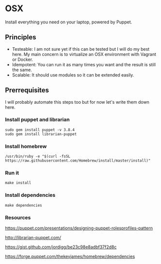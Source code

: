# OSX

Install everything you need on your laptop, powered by Puppet.

## Principles

- Testeable: I am not sure yet if this can be tested but I will do my best here. My main concern is to virtualize an OSX environment with Vagrant or Docker.
- Idempotent: You can run it as many times you want and the result is still the same.
- Scalable: It should use modules so it can be extended easily.

## Prerrequisites

I will probably automate this steps too but for now let's write them down here.

### Install puppet and librarian

    sudo gem install puppet -v 3.8.4
    sudo gem install librarian-puppet

### Install homebrew

    /usr/bin/ruby -e "$(curl -fsSL https://raw.githubusercontent.com/Homebrew/install/master/install)"

### Run it

    make install

### Install dependencies

    make dependencies

### Resources

https://puppet.com/presentations/designing-puppet-rolesprofiles-pattern

http://librarian-puppet.com/

https://gist.github.com/jordigg/be23c98e8adbf37f2d8c

https://forge.puppet.com/thekevjames/homebrew/dependencies
